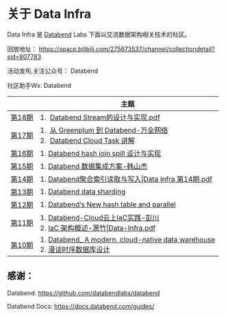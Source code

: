 # 关于 Data Infra

Data Infra 是 [Databend](https://github.com/datafuselabs/databend) Labs 下面以交流数据架构相关技术的社区。

回放地址： https://space.bilibili.com/275673537/channel/collectiondetail?sid=807783

活动发布,关注公众号： Databend

社区助手Wx:  Databend 

|                                                                                          | 主题                                                                                                                                                                                                                                                                                                                                                                                                                                                                              |
| ---------------------------------------------------------------------------------------- | ------------------------------------------------------------------------------------------------------------------------------------------------------------------------------------------------------------------------------------------------------------------------------------------------------------------------------------------------------------------------------------------------------------------------------------------------------------------------------- |
| [第18期](https://github.com/databendcn/data-infra/tree/main/%E7%AC%AC18%E6%9C%9F-20240203) | 1.  [Databend Stream的设计与实现.pdf](https://github.com/databendcn/data-infra/blob/main/%E7%AC%AC18%E6%9C%9F-20240203/Databend%20Stream%E7%9A%84%E8%AE%BE%E8%AE%A1%E4%B8%8E%E5%AE%9E%E7%8E%B0.pdf)        |
| [第17期](https://github.com/databendcn/data-infra/tree/main/%E7%AC%AC17%E6%9C%9F-20240120) | 1.  [从 Greenplum 到 Databend-万全网络](https://github.com/databendcn/data-infra/blob/main/%E7%AC%AC17%E6%9C%9F-20240120/%E4%BB%8E%20Greenplum%20%E5%88%B0%20Databend-%E4%B8%87%E5%85%A8%E7%BD%91%E7%BB%9C.pdf)   <br/>2.  [Databend Cloud Task 讲解](https://github.com/databendcn/data-infra/blob/main/%E7%AC%AC17%E6%9C%9F-20240120/Databend%20Cloud%20Task.pdf)                                                                                                                     |
| [第16期](https://github.com/databendcn/data-infra/tree/main/%E7%AC%AC16%E6%9C%9F-20231021) | 1. [Databend hash join spill 设计与实现](https://github.com/databendcn/data-infra/blob/main/%E7%AC%AC16%E6%9C%9F-20231021/Databend%20hash%20join%20spill%20%E8%AE%BE%E8%AE%A1%E4%B8%8E%E5%AE%9E%E7%8E%B0.pdf)                                                                                                                                                                                                                                                                        |
| [第15期](https://github.com/databendcn/data-infra/tree/main/%E7%AC%AC15%E6%9C%9F-20230909) | 1. [Databend 数据集成方案-韩山杰](https://github.com/databendcn/data-infra/blob/main/%E7%AC%AC15%E6%9C%9F-20230909/Databend%20%E6%95%B0%E6%8D%AE%E9%9B%86%E6%88%90%E6%96%B9%E6%A1%88-%E9%9F%A9%E5%B1%B1%E6%9D%B0%7CData%20Infra%20%E7%AC%AC%2015%E6%9C%9F.pdf)                                                                                                                                                                                                                           |
| [第14期](https://github.com/databendcn/data-infra/tree/main/%E7%AC%AC14%E6%9C%9F-20230722) | 1. [Databend聚合索引读取与写入\|Data Infra 第14期.pdf](https://github.com/databendcn/data-infra/blob/main/%E7%AC%AC14%E6%9C%9F-20230722/Databend%E8%81%9A%E5%90%88%E7%B4%A2%E5%BC%95%E8%AF%BB%E5%8F%96%E4%B8%8E%E5%86%99%E5%85%A5%7CData%20Infra%20%E7%AC%AC14%E6%9C%9F.pdf)                                                                                                                                                                                                               |
| [第13期](https://github.com/databendcn/data-infra/tree/main/%E7%AC%AC13%E6%9C%9F-20230701) | 1. [Databend  data sharding](https://github.com/databendcn/data-infra/blob/main/%E7%AC%AC13%E6%9C%9F-20230701/Databend%20%20data%20sharding%7CData-Infa.pdf)                                                                                                                                                                                                                                                                                                                    |
| [第12期](https://github.com/databendcn/data-infra/tree/main/%E7%AC%AC12%E6%9C%9F-20230603) | 1. [Databend‘s New hash table and parallel](https://github.com/databendcn/data-infra/blob/main/%E7%AC%AC12%E6%9C%9F-20230603/Databend%E2%80%98s%20New%20hash%20table%20and%20parallel%20finalize-%E5%BE%90%E9%87%91%E5%87%AF%7CData-Infra.pdf)                                                                                                                                                                                                                                  |
| [第11期](https://github.com/databendcn/data-infra/tree/main/%E7%AC%AC11%E6%9C%9F-20230513) | 1. [Databend-Cloud云上IaC实践-彭川](https://github.com/databendcn/data-infra/blob/main/%E7%AC%AC11%E6%9C%9F-20230513/Databend-Cloud%E4%BA%91%E4%B8%8AIaC%E5%AE%9E%E8%B7%B5-%E5%BD%AD%E5%B7%9D%7CData-Infra.pdf) <br/>2. [IaC 架构概述-萧竹\|Data-Infra.pdf](https://github.com/databendcn/data-infra/blob/main/%E7%AC%AC11%E6%9C%9F-20230513/IaC%20%E6%9E%B6%E6%9E%84%E6%A6%82%E8%BF%B0-%E8%90%A7%E7%AB%B9%7CData-Infra.pdf)                                                                |
| [第10期](https://github.com/databendcn/data-infra/tree/main/%E7%AC%AC10%E6%9C%9F-20230401) | 1. [Databend_ A modern, cloud-native data warehouse](https://github.com/databendcn/data-infra/blob/main/%E7%AC%AC10%E6%9C%9F-20230401/Databend_%20A%20modern%2C%20cloud-native%20data%20warehouse-%E9%9B%B7%E5%AE%87%7CData%20Infra.pdf) <br/>2. [漫谈时序数据库设计](https://github.com/databendcn/data-infra/blob/main/%E7%AC%AC10%E6%9C%9F-20230401/%E6%BC%AB%E8%B0%88%E6%97%B6%E5%BA%8F%E6%95%B0%E6%8D%AE%E5%BA%93%E8%AE%BE%E8%AE%A1-%E5%86%AF%E5%AE%B6%E7%BA%AF%7CData%20Infra.pdf) |

## 感谢：

Databend: https://github.com/databendlabs/databend

Databend Docs: https://docs.databend.com/guides/
